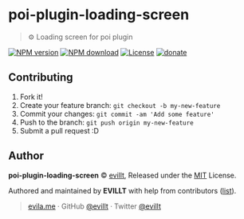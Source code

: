 # poi-plugin-loading-screen

> ⚙️ Loading screen for poi plugin

[![NPM version](https://badgen.net/npm/v/poi-plugin-loading-screen)](https://npmjs.com/package/poi-plugin-loading-screen)
[![NPM download](https://badgen.net/npm/dm/poi-plugin-loading-screen)](https://npmjs.com/package/poi-plugin-loading-screen)
[![License](https://badgen.net/npm/license/poi-plugin-loading-screen)](./LICENSE)
[![donate](https://badgen.net/badge/support%20me/donate/f2a)](https://patreon.com/evillt)

## Contributing

1. Fork it!
2. Create your feature branch: `git checkout -b my-new-feature`
3. Commit your changes: `git commit -am 'Add some feature'`
4. Push to the branch: `git push origin my-new-feature`
5. Submit a pull request :D

## Author

**poi-plugin-loading-screen** © [evillt](https://github.com/evillt), Released under the [MIT](./LICENSE) License.

Authored and maintained by **EVILLT** with help from contributors ([list](https://github.com/evillt/poi-plugin-loading-screen/contributors)).

> [evila.me](https://evila.me) · GitHub [@evillt](https://github.com/evillt) · Twitter [@evillt](https://twitter.com/evillt)
